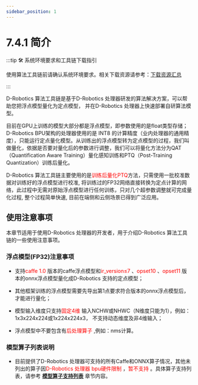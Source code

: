 ```yaml
---
sidebar_position: 1
---
```


# 7.4.1 简介

:::tip 🛠️ 系统环境要求和工具链下载指引

使用算法工具链前请确认系统环境要求。相关下载资源请参考：[下载资源汇总](../../../01_Quick_start/download.md)

:::

D-Robotics 算法工具链是基于D-Robotics 处理器研发的算法解决方案，可以帮助您把浮点模型量化为定点模型， 并在D-Robotics 处理器上快速部署自研算法模型。

目前在GPU上训练的模型大部分都是浮点模型，即参数使用的是float类型存储；D-Robotics BPU架构的处理器使用的是  INT8   的计算精度（业内处理器的通用精度），只能运行定点量化模型。从训练出的浮点模型转为定点模型的过程，我们叫做量化，依据是否要对量化后的参数进行调整，我们可以将量化方法分为QAT（Quantification Aware Training）量化感知训练和PTQ（Post-Training Quantization）训练后量化。

D-Robotics 算法工具链主要使用的是<font color='Red'>训练后量化PTQ</font>方法，只需使用一批校准数据对训练好的浮点模型进行校准, 将训练过的FP32网络直接转换为定点计算的网络，此过程中无需对原始浮点模型进行任何训练，只对几个超参数调整就可完成量化过程, 整个过程简单快速, 目前在端侧和云侧场景已得到广泛应用。 


## 使用注意事项

本章节适用于使用D-Robotics 处理器的开发者，用于介绍D-Robotics 算法工具链的一些使用注意事项。

### 浮点模型(FP32)注意事项

-   支持<font color='Red'>caffe 1.0</font> 版本的caffe浮点模型和<font color='Red'>ir_version≤7</font> 、<font color='Red'>opset10</font> 、<font color='Red'>opset11</font> 版本的onnx浮点模型量化成D-Robotics 支持的定点模型；

-   其他框架训练的浮点模型需要先导出第1点要求符合版本的onnx浮点模型后，才能进行量化；

-   模型输入维度只支持<font color='Red'>固定4维</font> 输入NCHW或NHWC（N维度只能为1），例如：1x3x224x224或1x224x224x3， 不支持动态维度及非4维输入；

-   浮点模型中不要包含有<font color='Red'>后处理算子</font> ,例如：nms计算。

### 模型算子列表说明

-   目前提供了D-Robotics 处理器可支持的所有Caffe和ONNX算子情况，其他未列出的算子因<font color='Red'>D-Robotics 处理器 bpu硬件限制</font> ，<font color='Red'>暂不支持</font> 。具体算子支持列表，请参考 [**模型算子支持列表**](./intermediate/supported_op_list) 章节内容。